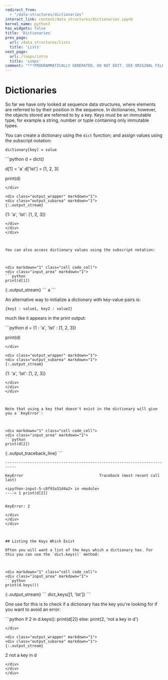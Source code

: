 ```yaml
---
redirect_from:
  - "/data-structures/dictionaries"
interact_link: content/data_structures/dictionaries.ipynb
kernel_name: python3
has_widgets: false
title: 'Dictionaries'
prev_page:
  url: /data_structures/lists
  title: 'Lists'
next_page:
  url: /loops/intro
  title: 'Loops'
comment: "***PROGRAMMATICALLY GENERATED, DO NOT EDIT. SEE ORIGINAL FILES IN /content***"
---
```

# Dictionaries

So far we have only looked at sequence data structures, where elements are referred to by their position in the sequence. In dictionaries, however, the objects stored are referred to by a key. Keys must be an immutable type, for example a string, number or tuple containing only immutable types.

You can create a dictionary using the `dict` function; and assign values using the subscript notation: <!--- Look this up. Introduce earlier. Make a glossary! -->
```
dictionary[key] = value
```



<div markdown="1" class="cell code_cell">
<div class="input_area" markdown="1">
```python
d = dict()

d[1] = 'a'
d['lst'] = [1, 2, 3]

print(d)

```
</div>

<div class="output_wrapper" markdown="1">
<div class="output_subarea" markdown="1">
{:.output_stream}
```
{1: 'a', 'lst': [1, 2, 3]}
```
</div>
</div>
</div>



You can also access dictionary values using the subscript notation:



<div markdown="1" class="cell code_cell">
<div class="input_area" markdown="1">
```python
print(d[1])

```
</div>

<div class="output_wrapper" markdown="1">
<div class="output_subarea" markdown="1">
{:.output_stream}
```
a
```
</div>
</div>
</div>



An alternative way to initialize a dictionary with key-value pairs is:
```
{key1 : value1, key2 : value2}
```
much like it appears in the print output:



<div markdown="1" class="cell code_cell">
<div class="input_area" markdown="1">
```python
d = {1 : 'a',  'lst' : [1, 2, 3]}

print(d)

```
</div>

<div class="output_wrapper" markdown="1">
<div class="output_subarea" markdown="1">
{:.output_stream}
```
{1: 'a', 'lst': [1, 2, 3]}
```
</div>
</div>
</div>



Note that using a key that doesn't exist in the dictionary will give you a `KeyError`:



<div markdown="1" class="cell code_cell">
<div class="input_area" markdown="1">
```python
print(d[2])

```
</div>

<div class="output_wrapper" markdown="1">
<div class="output_subarea" markdown="1">
{:.output_traceback_line}
```

    ---------------------------------------------------------------------------

    KeyError                                  Traceback (most recent call last)

    <ipython-input-5-c8f93a31d4a2> in <module>
    ----> 1 print(d[2])
    

    KeyError: 2


```
</div>
</div>
</div>



## Listing the Keys Which Exist

Often you will want a list of the keys which a dictionary has. For this you can use the `dict.keys()` method:



<div markdown="1" class="cell code_cell">
<div class="input_area" markdown="1">
```python
print(d.keys())

```
</div>

<div class="output_wrapper" markdown="1">
<div class="output_subarea" markdown="1">
{:.output_stream}
```
dict_keys([1, 'lst'])
```
</div>
</div>
</div>



One use for this is to check if a dictionary has the key you're looking for if you want to avoid an error:



<div markdown="1" class="cell code_cell">
<div class="input_area" markdown="1">
```python
if 2 in d.keys():
    print(d[2])
else:
    print(2, 'not a key in d')

```
</div>

<div class="output_wrapper" markdown="1">
<div class="output_subarea" markdown="1">
{:.output_stream}
```
2 not a key in d
```
</div>
</div>
</div>

